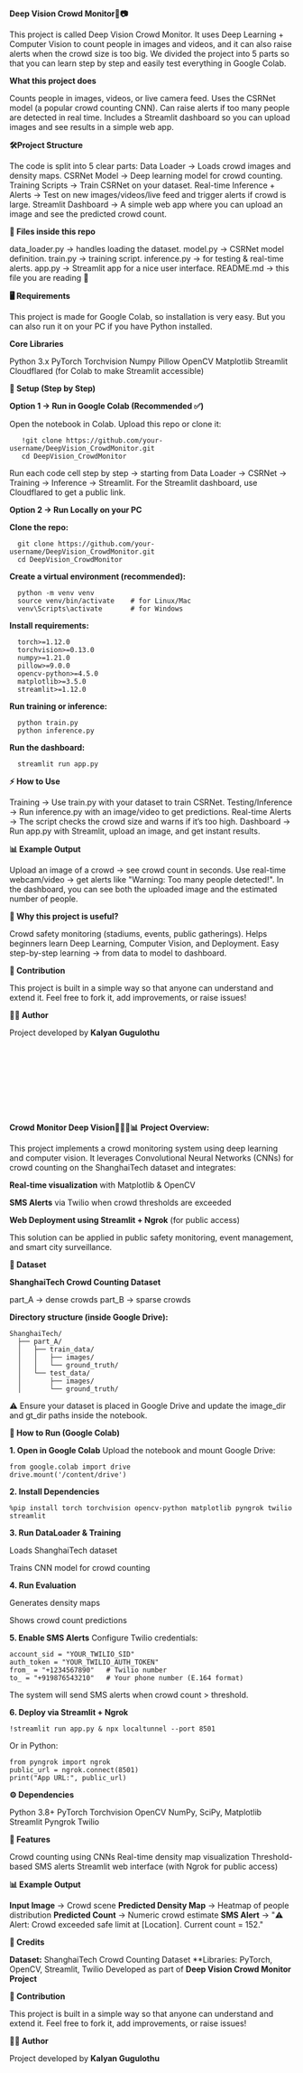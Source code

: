**Deep Vision Crowd Monitor👥📷**

This project is called Deep Vision Crowd Monitor.
It uses Deep Learning + Computer Vision to count people in images and videos, and it can also raise alerts when the crowd size is too big.
We divided the project into 5 parts so that you can learn step by step and easily test everything in Google Colab.

**What this project does**

Counts people in images, videos, or live camera feed.
Uses the CSRNet model (a popular crowd counting CNN).
Can raise alerts if too many people are detected in real time.
Includes a Streamlit dashboard so you can upload images and see results in a simple web app.

**🛠️Project Structure**

The code is split into 5 clear parts:
Data Loader → Loads crowd images and density maps.
CSRNet Model → Deep learning model for crowd counting.
Training Scripts → Train CSRNet on your dataset.
Real-time Inference + Alerts → Test on new images/videos/live feed and trigger alerts if crowd is large.
Streamlit Dashboard → A simple web app where you can upload an image and see the predicted crowd count.

**📂 Files inside this repo**

data_loader.py → handles loading the dataset.
model.py → CSRNet model definition.
train.py → training script.
inference.py → for testing & real-time alerts.
app.py → Streamlit app for a nice user interface.
README.md → this file you are reading 🙂

**🖥️ Requirements**

This project is made for Google Colab, so installation is very easy.
But you can also run it on your PC if you have Python installed.

**Core Libraries**

Python 3.x
PyTorch
Torchvision
Numpy
Pillow
OpenCV
Matplotlib
Streamlit
Cloudflared (for Colab to make Streamlit accessible)

**🔧 Setup (Step by Step)**

**Option 1 → Run in Google Colab (Recommended ✅)**

Open the notebook in Colab.
Upload this repo or clone it:

       !git clone https://github.com/your-username/DeepVision_CrowdMonitor.git
       cd DeepVision_CrowdMonitor
       
Run each code cell step by step → starting from Data Loader → CSRNet → Training → Inference → Streamlit.
For the Streamlit dashboard, use Cloudflared to get a public link.

**Option 2 → Run Locally on your PC**

**Clone the repo:**

      git clone https://github.com/your-username/DeepVision_CrowdMonitor.git
      cd DeepVision_CrowdMonitor

**Create a virtual environment (recommended):**

      python -m venv venv
      source venv/bin/activate    # for Linux/Mac
      venv\Scripts\activate       # for Windows

**Install requirements:**

      torch>=1.12.0
      torchvision>=0.13.0
      numpy>=1.21.0
      pillow>=9.0.0
      opencv-python>=4.5.0
      matplotlib>=3.5.0
      streamlit>=1.12.0


**Run training or inference:**

      python train.py
      python inference.py

**Run the dashboard:**

      streamlit run app.py

**⚡ How to Use**

Training → Use train.py with your dataset to train CSRNet.
Testing/Inference → Run inference.py with an image/video to get predictions.
Real-time Alerts → The script checks the crowd size and warns if it’s too high.
Dashboard → Run app.py with Streamlit, upload an image, and get instant results.

**📊 Example Output**

Upload an image of a crowd → see crowd count in seconds.
Use real-time webcam/video → get alerts like "Warning: Too many people detected!".
In the dashboard, you can see both the uploaded image and the estimated number of people.

**🌟 Why this project is useful?**

Crowd safety monitoring (stadiums, events, public gatherings).
Helps beginners learn Deep Learning, Computer Vision, and Deployment.
Easy step-by-step learning → from data to model to dashboard.

**🙌 Contribution**

This project is built in a simple way so that anyone can understand and extend it.
Feel free to fork it, add improvements, or raise issues!

**👨‍💻 Author**

Project developed by **Kalyan Gugulothu** <br><br><br><br><br><br><br><br><br>













**Crowd Monitor Deep Vision🧑‍🤝‍🧑📊**
**Project Overview:**

This project implements a crowd monitoring system using deep learning and computer vision.
It leverages Convolutional Neural Networks (CNNs) for crowd counting on the ShanghaiTech dataset and integrates:

  **Real-time visualization** with Matplotlib & OpenCV

  **SMS Alerts** via Twilio when crowd thresholds are exceeded

  **Web Deployment using Streamlit + Ngrok** (for public access)

 This solution can be applied in public safety monitoring, event management, and smart city surveillance.

**📂 Dataset**

 **ShanghaiTech Crowd Counting Dataset**

   part_A → dense crowds
   part_B → sparse crowds

 **Directory structure (inside Google Drive):**

    ShanghaiTech/
      ├── part_A/
      │   ├── train_data/
      │   │   ├── images/
      │   │   └── ground_truth/
      │   └── test_data/
      │       ├── images/
      │       └── ground_truth/


 ⚠️ Ensure your dataset is placed in Google Drive and update the image_dir and gt_dir paths inside the notebook.

**🚀 How to Run (Google Colab)**

**1. Open in Google Colab**
 Upload the notebook and mount Google Drive:

    from google.colab import drive
    drive.mount('/content/drive')


**2. Install Dependencies**

    %pip install torch torchvision opencv-python matplotlib pyngrok twilio streamlit


**3. Run DataLoader & Training**

  Loads ShanghaiTech dataset

  Trains CNN model for crowd counting

**4. Run Evaluation**

  Generates density maps

  Shows crowd count predictions

**5. Enable SMS Alerts**
 Configure Twilio credentials:

    account_sid = "YOUR_TWILIO_SID"
    auth_token = "YOUR_TWILIO_AUTH_TOKEN"
    from_ = "+1234567890"   # Twilio number
    to_ = "+919876543210"   # Your phone number (E.164 format)


 The system will send SMS alerts when crowd count > threshold.

**6. Deploy via Streamlit + Ngrok**

    !streamlit run app.py & npx localtunnel --port 8501


  Or in Python:

    from pyngrok import ngrok
    public_url = ngrok.connect(8501)
    print("App URL:", public_url)

**⚙️ Dependencies**

 Python 3.8+
 PyTorch
 Torchvision
 OpenCV
 NumPy, SciPy, Matplotlib
 Streamlit
 Pyngrok
 Twilio

**📱 Features**

 Crowd counting using CNNs
 Real-time density map visualization
 Threshold-based SMS alerts
 Streamlit web interface (with Ngrok for public access)

**📊 Example Output**

 **Input Image** → Crowd scene
 **Predicted Density Map** → Heatmap of people distribution
 **Predicted Count** → Numeric crowd estimate
 **SMS Alert** → "⚠️ Alert: Crowd exceeded safe limit at [Location]. Current count = 152."

**🙌 Credits**

 **Dataset:** ShanghaiTech Crowd Counting Dataset
 **Libraries: PyTorch, OpenCV, Streamlit, Twilio
 Developed as part of **Deep Vision Crowd Monitor Project**

 **🙌 Contribution**

This project is built in a simple way so that anyone can understand and extend it.
Feel free to fork it, add improvements, or raise issues!

**👨‍💻 Author**

Project developed by **Kalyan Gugulothu**
